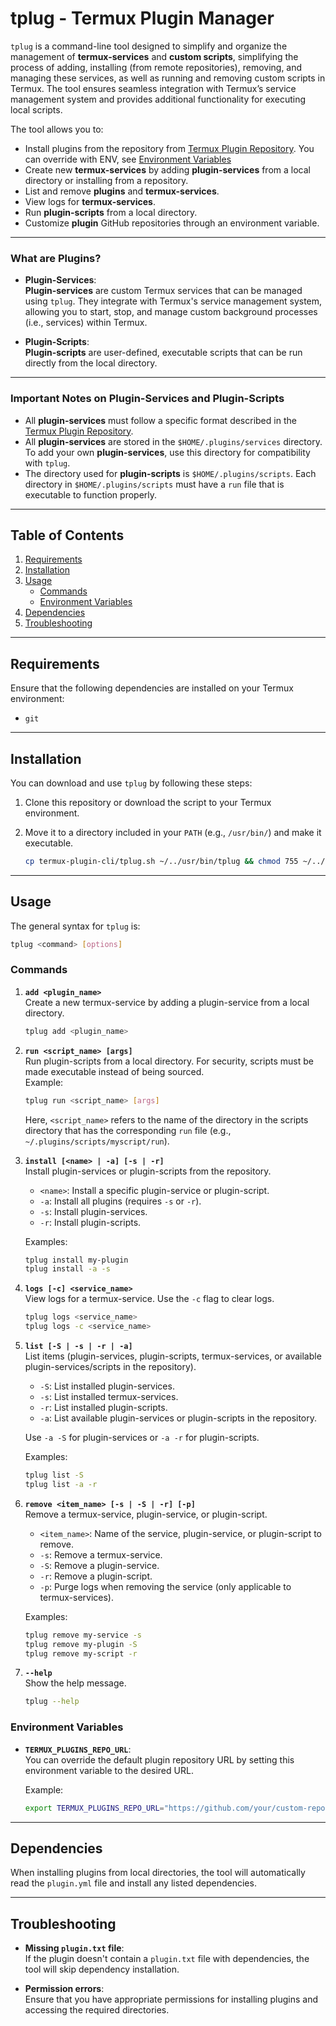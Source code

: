 # tplug - Termux Plugin Manager

`tplug` is a command-line tool designed to simplify and organize the management of **termux-services** and **custom scripts**, simplifying the process of adding, installing (from remote repositories), removing, and managing these services, as well as running and removing custom scripts in Termux. The tool ensures seamless integration with Termux’s service management system and provides additional functionality for executing local scripts.

The tool allows you to:

- Install plugins from the repository from [Termux Plugin Repository](https://github.com/dev-diaries41/termux-plugins.git). You can override with ENV, see [Environment Variables](#environment-variables)
- Create new **termux-services** by adding **plugin-services** from a local directory or installing from a repository.
- List and remove **plugins** and **termux-services**.
- View logs for **termux-services**.
- Run **plugin-scripts** from a local directory.
- Customize **plugin** GitHub repositories through an environment variable.

---

### **What are Plugins?**

- **Plugin-Services**:  
  **Plugin-services** are custom Termux services that can be managed using `tplug`. They integrate with Termux's service management system, allowing you to start, stop, and manage custom background processes (i.e., services) within Termux.

- **Plugin-Scripts**:  
  **Plugin-scripts** are user-defined, executable scripts that can be run directly from the local directory.

---

### **Important Notes on Plugin-Services and Plugin-Scripts**

- All **plugin-services** must follow a specific format described in the [Termux Plugin Repository](https://github.com/dev-diaries41/termux-plugins.git).
- All **plugin-services** are stored in the `$HOME/.plugins/services` directory. To add your own **plugin-services**, use this directory for compatibility with `tplug`.
- The directory used for **plugin-scripts** is `$HOME/.plugins/scripts`. Each directory in `$HOME/.plugins/scripts` must have a `run` file that is executable to function properly.

---

## Table of Contents

1. [Requirements](#requirements)
2. [Installation](#installation)
3. [Usage](#usage)
    - [Commands](#commands)
    - [Environment Variables](#environment-variables)
4. [Dependencies](#dependencies)
5. [Troubleshooting](#troubleshooting)

---

## Requirements

Ensure that the following dependencies are installed on your Termux environment:

- `git`

---

## Installation

You can download and use `tplug` by following these steps:

1. Clone this repository or download the script to your Termux environment.

2. Move it to a directory included in your `PATH` (e.g., `/usr/bin/`) and make it executable.
   ```bash
   cp termux-plugin-cli/tplug.sh ~/../usr/bin/tplug && chmod 755 ~/../usr/bin/tplug
   ```

---

## Usage

The general syntax for `tplug` is:

```bash
tplug <command> [options]
```

### Commands

1. **`add <plugin_name>`**  
   Create a new termux-service by adding a plugin-service from a local directory.
   ```bash
   tplug add <plugin_name>
   ```

2. **`run <script_name> [args]`**  
   Run plugin-scripts from a local directory. For security, scripts must be made executable instead of being sourced.  
   Example:
   ```bash
   tplug run <script_name> [args]
   ```
   Here, `<script_name>` refers to the name of the directory in the scripts directory that has the corresponding `run` file (e.g., `~/.plugins/scripts/myscript/run`).

3. **`install [<name> | -a] [-s | -r]`**  
   Install plugin-services or plugin-scripts from the repository.
   - `<name>`: Install a specific plugin-service or plugin-script.
   - `-a`: Install all plugins (requires `-s` or `-r`).
   - `-s`: Install plugin-services.
   - `-r`: Install plugin-scripts.

   Examples:
   ```bash
   tplug install my-plugin
   tplug install -a -s
   ```

4. **`logs [-c] <service_name>`**  
   View logs for a termux-service. Use the `-c` flag to clear logs.
   ```bash
   tplug logs <service_name>
   tplug logs -c <service_name>
   ```

5. **`list [-S | -s | -r | -a]`**  
   List items (plugin-services, plugin-scripts, termux-services, or available plugin-services/scripts in the repository).
   - `-S`: List installed plugin-services.
   - `-s`: List installed termux-services.
   - `-r`: List installed plugin-scripts.
   - `-a`: List available plugin-services or plugin-scripts in the repository.

   Use `-a -S` for plugin-services or `-a -r` for plugin-scripts.

   Examples:
   ```bash
   tplug list -S
   tplug list -a -r
   ```

6. **`remove <item_name> [-s | -S | -r] [-p]`**  
   Remove a termux-service, plugin-service, or plugin-script.
   - `<item_name>`: Name of the service, plugin-service, or plugin-script to remove.
   - `-s`: Remove a termux-service.
   - `-S`: Remove a plugin-service.
   - `-r`: Remove a plugin-script.
   - `-p`: Purge logs when removing the service (only applicable to termux-services).

   Examples:
   ```bash
   tplug remove my-service -s
   tplug remove my-plugin -S
   tplug remove my-script -r
   ```

7. **`--help`**  
   Show the help message.
   ```bash
   tplug --help
   ```

### Environment Variables

- **`TERMUX_PLUGINS_REPO_URL`**:  
  You can override the default plugin repository URL by setting this environment variable to the desired URL.

  Example:
  ```bash
  export TERMUX_PLUGINS_REPO_URL="https://github.com/your/custom-repo.git"
  ```

---

## Dependencies

When installing plugins from local directories, the tool will automatically read the `plugin.yml` file and install any listed dependencies.

---

## Troubleshooting

- **Missing `plugin.txt` file**:  
  If the plugin doesn't contain a `plugin.txt` file with dependencies, the tool will skip dependency installation.

- **Permission errors**:  
  Ensure that you have appropriate permissions for installing plugins and accessing the required directories.


